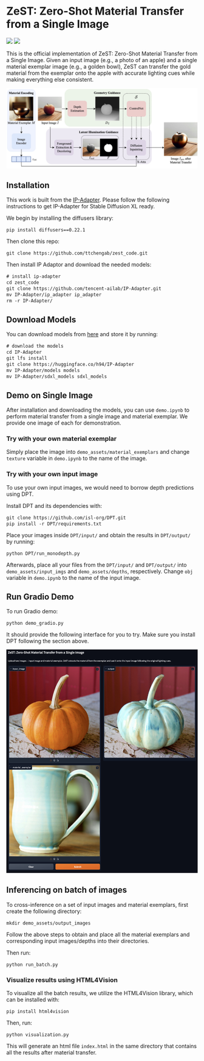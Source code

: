 #  ZeST: Zero-Shot Material Transfer from a Single Image

<a href='https://ttchengab.github.io/zest/'><img src='https://img.shields.io/badge/Project-Page-green'></a> 
<a href='https://arxiv.org/abs/2404.06425'><img src='https://img.shields.io/badge/Paper-blue'></a> 

This is the official implementation of ZeST: Zero-Shot Material Transfer from a Single Image. Given an input image (e.g., a photo of an apple) and a single material exemplar image (e.g., a golden bowl), ZeST can transfer the gold material from the exemplar onto the apple with accurate lighting cues while making everything else consistent.

![arch](fig/method.jpg)

## Installation
This work is built from the [IP-Adapter](https://ip-adapter.github.io/). Please follow the following instructions to get IP-Adapter for Stable Diffusion XL ready.

We begin by installing the diffusers library:

```
pip install diffusers==0.22.1
```

Then clone this repo:

```
git clone https://github.com/ttchengab/zest_code.git
```

Then install IP Adaptor and download the needed models:
```
# install ip-adapter
cd zest_code
git clone https://github.com/tencent-ailab/IP-Adapter.git
mv IP-Adapter/ip_adapter ip_adapter
rm -r IP-Adapter/
```

## Download Models

You can download models from [here](https://huggingface.co/h94/IP-Adapter) and store it by running:

```
# download the models
cd IP-Adapter
git lfs install
git clone https://huggingface.co/h94/IP-Adapter
mv IP-Adapter/models models
mv IP-Adapter/sdxl_models sdxl_models
```

## Demo on Single Image

After installation and downloading the models, you can use `demo.ipynb` to perform material transfer from a single image and material exemplar. We provide one image of each for demonstration.

### Try with your own material exemplar

Simply place the image into `demo_assets/material_exemplars` and change `texture` variable in `demo.ipynb` to the name of the image.

### Try with your own input image

To use your own input images, we would need to borrow depth predictions using DPT.

Install DPT and its dependencies with:

```
git clone https://github.com/isl-org/DPT.git
pip install -r DPT/requirements.txt
```

Place your images inside `DPT/input/` and obtain the results in `DPT/output/` by running:

```
python DPT/run_monodepth.py
```

Afterwards, place all your files from the `DPT/input/` and `DPT/output/` into `demo_assets/input_imgs` and `demo_assets/depths`, respectively. Change `obj` variable in `demo.ipynb` to the name of the input image.

## Run Gradio Demo
To run Gradio demo:

```
python demo_gradio.py
```

It should provide the following interface for you to try. Make sure you install DPT following the section above.

![arch](fig/gradio_demo.png)

## Inferencing on batch of images
To cross-inference on a set of input images and material exemplars, first create the following directory: 

```
mkdir demo_assets/output_images
```

Follow the above steps to obtain and place all the material exemplars and corresponding input images/depths into their directories.

Then run:

```
python run_batch.py
```

### Visualize results using HTML4Vision

To visualize all the batch results, we utilize the HTML4Vision library, which can be installed with:

```
pip install html4vision
```

Then, run:

```
python visualization.py
```

This will generate an html file `index.html` in the same directory that contains all the results after material transfer.

